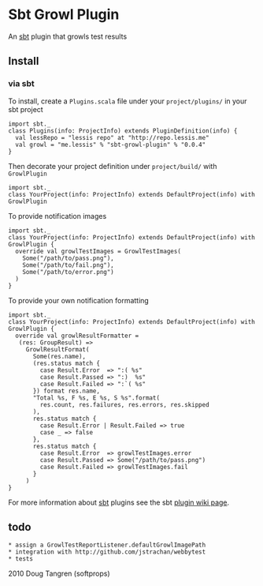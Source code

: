 # Sbt Growl Plugin

An [sbt](http://code.google.com/p/simple-build-tool/) plugin that growls test results

## Install
   
### via sbt
 
To install, create a `Plugins.scala` file under your `project/plugins/` in your sbt project 

    import sbt._
    class Plugins(info: ProjectInfo) extends PluginDefinition(info) {
      val lessRepo = "lessis repo" at "http://repo.lessis.me"
      val growl = "me.lessis" % "sbt-growl-plugin" % "0.0.4"
    }

Then decorate your project definition under `project/build/` with `GrowlPlugin`

    import sbt._
    class YourProject(info: ProjectInfo) extends DefaultProject(info) with GrowlPlugin 

To provide notification images

    import sbt._
    class YourProject(info: ProjectInfo) extends DefaultProject(info) with GrowlPlugin {
      override val growlTestImages = GrowlTestImages(
        Some("/path/to/pass.png"), 
        Some("/path/to/fail.png"), 
        Some("/path/to/error.png")
      )
    }
  
To provide your own notification formatting
    
    import sbt._
    class YourProject(info: ProjectInfo) extends DefaultProject(info) with GrowlPlugin {
      override val growlResultFormatter = 
       (res: GroupResult) =>
         GrowlResultFormat(
           Some(res.name),
           (res.status match {
             case Result.Error  => ":( %s"
             case Result.Passed => ":)  %s"
             case Result.Failed => ":`( %s"
           }) format res.name, 
           "Total %s, F %s, E %s, S %s".format(
             res.count, res.failures, res.errors, res.skipped
           ),  
           res.status match {
             case Result.Error | Result.Failed => true
             case _ => false
           },
           res.status match {
             case Result.Error  => growlTestImages.error
             case Result.Passed => Some("/path/to/pass.png")
             case Result.Failed => growlTestImages.fail
           }
         )
    }

For more information about [sbt](http://code.google.com/p/simple-build-tool/) plugins see the sbt [plugin wiki page](http://code.google.com/p/simple-build-tool/wiki/SbtPlugins).


## todo

    * assign a GrowlTestReportListener.defaultGrowlImagePath
    * integration with http://github.com/jstrachan/webbytest
    * tests 

2010 Doug Tangren (softprops)